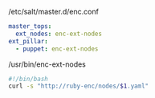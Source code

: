 /etc/salt/master.d/enc.conf
```yaml
master_tops:
  ext_nodes: enc-ext-nodes
ext_pillar:
  - puppet: enc-ext-nodes
```

/usr/bin/enc-ext-nodes
```bash
#!/bin/bash
curl -s "http://ruby-enc/nodes/$1.yaml"
```
